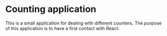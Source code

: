 # Counting application

This is a small application for dealing with different counters. The purpose of this application is to have a first contact with React.
